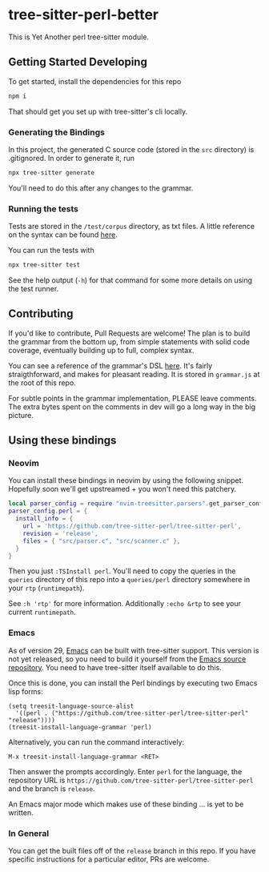# tree-sitter-perl-better

This is Yet Another perl tree-sitter module.

## Getting Started Developing

To get started, install the dependencies for this repo

```bash
npm i
```

That should get you set up with tree-sitter's cli locally.

### Generating the Bindings

In this project, the generated C source code (stored in the `src` directory) is
.gitignored. In order to generate it, run

```bash
npx tree-sitter generate 
```

You'll need to do this after any changes to the grammar.

### Running the tests

Tests are stored in the `/test/corpus` directory, as txt files. A little reference on the
syntax can be found [here](https://tree-sitter.github.io/tree-sitter/creating-parsers#command-test).

You can run the tests with 

```bash
npx tree-sitter test
```

See the help output (`-h`) for that command for some more details on using the test
runner.

## Contributing

If you'd like to contribute, Pull Requests are welcome! The plan is to build the grammar
from the bottom up, from simple statements with solid code coverage, eventually building
up to full, complex syntax.

You can see a reference of the grammar's DSL [here](https://tree-sitter.github.io/tree-sitter/creating-parsers#the-grammar-dsl). It's fairly straigthforward, and makes for pleasant reading. It is stored in `grammar.js` at the root of this repo.

For subtle points in the grammar implementation, PLEASE leave comments. The extra bytes
spent on the comments in dev will go a long way in the big picture.


## Using these bindings

### Neovim

You can install these bindings in neovim by using the following snippet. Hopefully soon
we'll get upstreamed + you won't need this patchery.

```lua
local parser_config = require "nvim-treesitter.parsers".get_parser_configs()
parser_config.perl = {
  install_info = {
    url = 'https://github.com/tree-sitter-perl/tree-sitter-perl',
    revision = 'release',
    files = { "src/parser.c", "src/scanner.c" },
  }
}
```

Then you just `:TSInstall perl`. You'll need to copy the queries in the `queries`
directory of this repo into a `queries/perl` directory somewhere in your `rtp`
(`runtimepath`).

See `:h 'rtp'` for more information. Additionally `:echo &rtp` to see your
current `runtimepath`.

### Emacs

As of version 29, [Emacs](https://www.gnu.org/software/emacs/) can be
built with tree-sitter support.  This version is not yet released, so
you need to build it yourself from the [Emacs source
repository](https://git.savannah.gnu.org/cgit/emacs.git?h=emacs-29).
You need to have tree-sitter itself available to do this.

Once this is done, you can install the Perl bindings 
by executing two Emacs lisp forms:

```Emacs Lisp
(setq treesit-language-source-alist 
  '((perl . ("https://github.com/tree-sitter-perl/tree-sitter-perl" "release"))))
(treesit-install-language-grammar 'perl)
```

Alternatively, you can run the command interactively:
```
M-x treesit-install-language-grammar <RET>
```
Then answer the prompts accordingly.  Enter `perl` for the language, the
repository URL is `https://github.com/tree-sitter-perl/tree-sitter-perl`
and the branch is `release`.

An Emacs major mode which makes use of these binding ... is yet to be
written.


### In General

You can get the built files off of the `release` branch in this repo. If you have specific
instructions for a particular editor, PRs are welcome.
